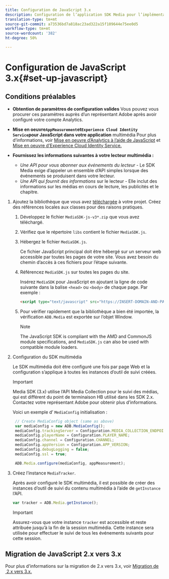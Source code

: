 ```yaml
---
title: Configuration de JavaScript 3.x
description: Configuration de l’application SDK Media pour l’implémentation sur JavaScript 3.x.
translation-type: tm+mt
source-git-commit: a73536bd7a818ac23ad322a15f109644e75ee0d5
workflow-type: tm+mt
source-wordcount: '382'
ht-degree: 50%

---
```



# Configuration de JavaScript 3.x{#set-up-javascript}

## Conditions préalables

* **Obtention de paramètres de configuration valides** Vous pouvez vous procurer ces paramètres auprès d’un représentant Adobe après avoir configuré votre compte Analytics.
* **Mise en oeuvre`AppMeasurement`et`Experience Cloud Identity Service`pour JavaScript dans votre application** multimédia Pour plus d’informations, voir [Mise en oeuvre d’Analytics à l’aide de JavaScript](https://docs.adobe.com/content/help/fr-FR/analytics/implementation/js/overview.html) et [Mise en oeuvre d’Experience Cloud Identity Service.](https://docs.adobe.com/content/help/en/id-service/using/implementation/setup-analytics.html)

* **Fournissez les informations suivantes à votre lecteur multimédia :**

   * *Une API pour vous abonner aux événements du lecteur* - Le SDK Media exige d’appeler un ensemble d’API simples lorsque des événements se produisent dans votre lecteur.
   * *Une API qui fournit des informations* sur le lecteur - Elle inclut des informations sur les médias en cours de lecture, les publicités et le chapitre.

1. Ajoutez la bibliothèque que vous avez [téléchargée](/help/sdk-implement/download-sdks.md#download-3x-sdks) à votre projet. Créez des références locales aux classes pour des raisons pratiques.

   1. Développez le fichier `MediaSDK-js-v3*.zip` que vous avez téléchargé.
   1. Vérifiez que le répertoire `libs` contient le fichier `MediaSDK.js`.

   1. Hébergez le fichier `MediaSDK.js`.

      Ce fichier JavaScript principal doit être hébergé sur un serveur web accessible par toutes les pages de votre site. Vous avez besoin du chemin d’accès à ces fichiers pour l’étape suivante.

   1. Référencez `MediaSDK.js` sur toutes les pages du site.

      Insérez `MediaSDK` pour JavaScript en ajoutant la ligne de code suivante dans la balise `<head>` ou `<body>` de chaque page. Par exemple :

      ```html
      <script type="text/javascript" src="https://INSERT-DOMAIN-AND-PATH-TO-CODE-HERE/MediaSDK.js"></script>
      ```

   1. Pour vérifier rapidement que la bibliothèque a bien été importée, la vérification `ADB.Media` est exportée sur l’objet Window.

      >[!NOTE]
      >
      >The JavaScript SDK is compliant with the AMD and CommonJS module specifications, and `MediaSDK.js` can also be used with compatible module loaders.

1. Configuration du SDK multimédia

   Le SDK multimédia doit être configuré une fois par page Web et la configuration s’applique à toutes les instances d’outil de suivi créées.

   >[!IMPORTANT]
   >
   > Media SDK (3.x) utilise l’API Media Collection pour le suivi des médias, qui est différent du point de terminaison HB utilisé dans les SDK 2.x. Contactez votre représentant Adobe pour obtenir plus d’informations.

   Voici un exemple d’ `MediaConfig` initialisation :

   ```js
    // Create MediaConfig object (same as above)
    var mediaConfig = new ADB.MediaConfig();
    mediaConfig.trackingServer = Configuration.MEDIA_COLLECTION_ENDPOINT;
    mediaConfig.playerName = Configuration.PLAYER_NAME;
    mediaConfig.channel = Configuration.CHANNEL;
    mediaConfig.appVersion = Configuration.APP_VERSION;
    mediaConfig.debugLogging = false;
    mediaConfig.ssl = true;
   
    ADB.Media.configure(mediaConfig, appMeasurement);
   
1. Créez l’instance `MediaTracker`.

   Après avoir configuré le SDK multimédia, il est possible de créer des instances d’outil de suivi du contenu multimédia à l’aide de `getInstance` l’API.

   ```js
   var tracker = ADB.Media.getInstance();
   ```

   >[!IMPORTANT]
   >
   >Assurez-vous que votre instance `tracker` est accessible et reste attribuée jusqu’à la fin de la session multimédia. Cette instance sera utilisée pour effectuer le suivi de tous les événements suivants pour cette session.

## Migration de JavaScript 2.x vers 3.x

Pour plus d’informations sur la migration de 2.x vers 3.x, voir [Migration de  2.x vers 3.x.](https://adobe-marketing-cloud.github.io/media-sdks/reference/javascript_3x/MigrationGuide.html)

